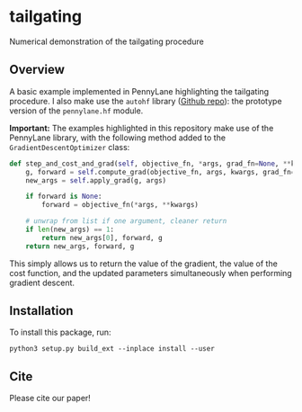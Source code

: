 # tailgating

Numerical demonstration of the tailgating procedure

## Overview

A basic example implemented in PennyLane highlighting the tailgating procedure. I also make use the `autohf` library ([Github repo](https://github.com/Lucaman99/autohf)): the prototype version of the `pennylane.hf` module.

**Important:** The examples highlighted in this repository make use of the PennyLane library, with the following method added to the `GradientDescentOptimizer` class:

```python
def step_and_cost_and_grad(self, objective_fn, *args, grad_fn=None, **kwargs):
    g, forward = self.compute_grad(objective_fn, args, kwargs, grad_fn=grad_fn)
    new_args = self.apply_grad(g, args)

    if forward is None:
        forward = objective_fn(*args, **kwargs)

    # unwrap from list if one argument, cleaner return
    if len(new_args) == 1:
        return new_args[0], forward, g
    return new_args, forward, g
```

This simply allows us to return the value of the gradient, the value of the cost function, and the updated parameters simultaneously when performing gradient descent.

## Installation

To install this package, run:

```
python3 setup.py build_ext --inplace install --user
```

## Cite

Please cite our paper!
